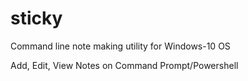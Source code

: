 # sticky

Command line note making utility for Windows-10 OS


Add, Edit, View Notes on Command Prompt/Powershell
